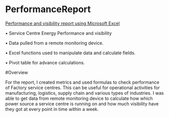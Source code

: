 # PerformanceReport
[Performance and visibility report using Microsoft Excel](https://github.com/dennyny/PerformanceFile)

•	Service Centre Energy Performance and visibility

•	Data pulled from a remote monitoring device.

•	Excel functions used to manipulate data and calculate fields.

•	Pivot table for advance calculations.

#Overview

For the report, I created metrics and used formulas to check performance of Factory service centres. 
This can be useful for operational activities for manufacturing, logistics, supply chain and various types of industries. 
I was able to get data from remote monitoring device to calculate how which power source a service centre is running on and how much visibility have they got at every point in time within a week. 
